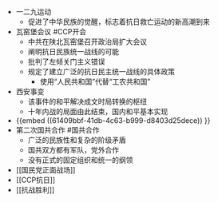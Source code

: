 - 一二九运动
	- 促进了中华民族的觉醒，标志着抗日救亡运动的新高潮到来
- 瓦窑堡会议 #CCP开会
	- 中共在陕北瓦窑堡召开政治局扩大会议
	- 阐明抗日民族统一战线的可能
	- 批判了左倾关门主义错误
	- 规定了建立广泛的抗日民主统一战线的具体政策
		- 使用“人民共和国”代替“工农共和国”
- 西安事变
	- 该事件的和平解决成文时局转换的枢纽
	- 十年内战的局面由此结束，国内和平基本实现
- {{embed ((61409bbf-41db-4c63-b999-d8403d25dece)) }}
- 第二次国共合作 #国共合作
	- 广泛的民族性和复杂的阶级矛盾
	- 国共双方都有军队，党外合作
	- 没有正式的固定组织和统一的纲领
- [[国民党正面战场]]
- [[CCP抗日]]
- [[抗战胜利]]